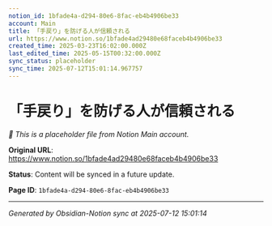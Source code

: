 ```yaml
---
notion_id: 1bfade4a-d294-80e6-8fac-eb4b4906be33
account: Main
title: 「手戻り」を防げる人が信頼される
url: https://www.notion.so/1bfade4ad29480e68faceb4b4906be33
created_time: 2025-03-23T16:02:00.000Z
last_edited_time: 2025-05-15T00:32:00.000Z
sync_status: placeholder
sync_time: 2025-07-12T15:01:14.967757
---
```


# 「手戻り」を防げる人が信頼される

*🔄 This is a placeholder file from Notion Main account.*

**Original URL**: https://www.notion.so/1bfade4ad29480e68faceb4b4906be33

**Status**: Content will be synced in a future update.

**Page ID**: `1bfade4a-d294-80e6-8fac-eb4b4906be33`

---

*Generated by Obsidian-Notion sync at 2025-07-12 15:01:14*
